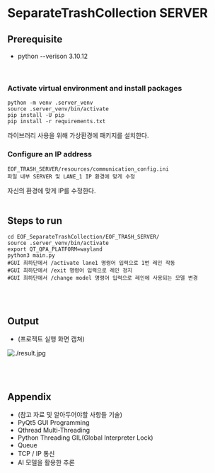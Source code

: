 # SeparateTrashCollection SERVER
<a name="top"></a>

## Prerequisite

* python --verison 3.10.12

<br>

### Activate virtual environment and install packages
```shell
python -m venv .server_venv
source .server_venv/bin/activate
pip install -U pip
pip install -r requirements.txt
```
라이브러리 사용을 위해 가상환경에 패키지를 설치한다.
<br>

### Configure an IP address
```shell
EOF_TRASH_SERVER/resources/communication_config.ini
파일 내부 SERVER 및 LANE_1 IP 환경에 맞게 수정
```
자신의 환경에 맞게 IP를 수정한다.
<br><br>

## Steps to run

```shell
cd EOF_SeparateTrashCollection/EOF_TRASH_SERVER/
source .server_venv/bin/activate
export QT_QPA_PLATFORM=wayland
python3 main.py
#GUI 최하단에서 /activate lane1 명령어 입력으로 1번 레인 작동
#GUI 최하단에서 /exit 명령어 입력으로 레인 정지
#GUI 최하단에서 /change model 명령어 입력으로 레인에 사용되는 모델 변경
```

<br><br>

## Output

* (프로젝트 실행 화면 캡쳐)

![./result.jpg](./result.jpg)

<br><br>

## Appendix

* (참고 자료 및 알아두어야할 사항들 기술)
* PyQt5 GUI Programming
* Qthread Multi-Threading
* Python Threading GIL(Global Interpreter Lock)
* Queue
* TCP / IP 통신
* AI 모델을 활용한 추론